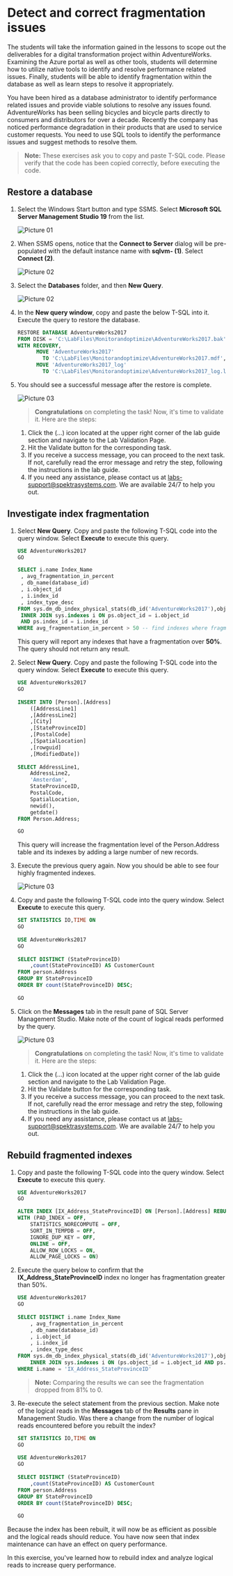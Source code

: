 
# Detect and correct fragmentation issues

The students will take the information gained in the lessons to scope out the deliverables for a digital transformation project within AdventureWorks. Examining the Azure portal as well as other tools, students will determine how to utilize native tools to identify and resolve performance related issues. Finally, students will be able to identify fragmentation within the database as well as learn steps to resolve it appropriately.

You have been hired as a database administrator to identify performance related issues and provide viable solutions to resolve any issues found. AdventureWorks has been selling bicycles and bicycle parts directly to consumers and distributors for over a decade. Recently the company has noticed performance degradation in their products that are used to service customer requests. You need to use SQL tools to identify the performance issues and suggest methods to resolve them.

>**Note:** These exercises ask you to copy and paste T-SQL code. Please verify that the code has been copied correctly, before executing the code.

## Restore a database
   
1. Select the Windows Start button and type SSMS. Select **Microsoft SQL Server Management Studio 19** from the list.  

    ![Picture 01](../images/Dp-300-lab07-01.png)

1. When SSMS opens, notice that the **Connect to Server** dialog will be pre-populated with the default instance name with **sqlvm-<inject key="DeploymentID" enableCopy="false" /> (1)**. Select **Connect (2)**.

    ![Picture 02](../images/upd-dp-300-module-07-lab-01.png)

3. Select the **Databases** folder, and then **New Query**.

    ![Picture 02](../images/Dp-300-lab07-03.png)

4. In the **New query window**, copy and paste the below T-SQL into it. Execute the query to restore the database.

    ```sql
    RESTORE DATABASE AdventureWorks2017
    FROM DISK = 'C:\LabFiles\Monitorandoptimize\AdventureWorks2017.bak'
    WITH RECOVERY,
          MOVE 'AdventureWorks2017' 
            TO 'C:\LabFiles\Monitorandoptimize\AdventureWorks2017.mdf',
          MOVE 'AdventureWorks2017_log'
            TO 'C:\LabFiles\Monitorandoptimize\AdventureWorks2017_log.ldf';
    ```
    
5. You should see a successful message after the restore is complete.

    ![Picture 03](../images/dp300-lab7-img5.png)
    
   > **Congratulations** on completing the task! Now, it's time to validate it. Here are the steps:
    1. Click the (...) icon located at the upper right corner of the lab guide section and navigate to the Lab Validation Page.
    2. Hit the Validate button for the corresponding task.
    3. If you receive a success message, you can proceed to the next task. If not, carefully read the error message and retry the step, following the instructions in the lab guide.
    4. If you need any assistance, please contact us at labs-support@spektrasystems.com. We are available 24/7 to help you out. 

## Investigate index fragmentation

1. Select **New Query**. Copy and paste the following T-SQL code into the query window. Select **Execute** to execute this query.

    ```sql
    USE AdventureWorks2017
    GO
    
    SELECT i.name Index_Name
     , avg_fragmentation_in_percent
     , db_name(database_id)
     , i.object_id
     , i.index_id
     , index_type_desc
    FROM sys.dm_db_index_physical_stats(db_id('AdventureWorks2017'),object_id('person.address'),NULL,NULL,'DETAILED') ps
     INNER JOIN sys.indexes i ON ps.object_id = i.object_id 
     AND ps.index_id = i.index_id
    WHERE avg_fragmentation_in_percent > 50 -- find indexes where fragmentation is greater than 50%
    ```

    This query will report any indexes that have a fragmentation over **50%**. The query should not return any result.

2. Select **New Query**. Copy and paste the following T-SQL code into the query window. Select **Execute** to execute this query.

    ```sql
    USE AdventureWorks2017
    GO
        
    INSERT INTO [Person].[Address]
        ([AddressLine1]
        ,[AddressLine2]
        ,[City]
        ,[StateProvinceID]
        ,[PostalCode]
        ,[SpatialLocation]
        ,[rowguid]
        ,[ModifiedDate])
        
    SELECT AddressLine1,
        AddressLine2, 
        'Amsterdam',
        StateProvinceID, 
        PostalCode, 
        SpatialLocation, 
        newid(), 
        getdate()
    FROM Person.Address;
    
    GO
    ```

    This query will increase the fragmentation level of the Person.Address table and its indexes by adding a large number of new records.

3. Execute the previous query again. Now you should be able to see four highly fragmented indexes.

    ![Picture 03](../images/dp300-lab7-img6.png)

4. Copy and paste the following T-SQL code into the query window. Select **Execute** to execute this query.

    ```sql
    SET STATISTICS IO,TIME ON
    GO
        
    USE AdventureWorks2017
    GO
        
    SELECT DISTINCT (StateProvinceID)
        ,count(StateProvinceID) AS CustomerCount
    FROM person.Address
    GROUP BY StateProvinceID
    ORDER BY count(StateProvinceID) DESC;
        
    GO
    ```

  5. Click on the **Messages** tab in the result pane of SQL Server Management Studio. Make note of the count of logical reads performed by the query.

      ![Picture 03](../images/dp300-lab7-img7.png)
    
     > **Congratulations** on completing the task! Now, it's time to validate it. Here are the steps:
     1. Click the (...) icon located at the upper right corner of the lab guide section and navigate to the Lab Validation Page.
     2. Hit the Validate button for the corresponding task.
     3. If you receive a success message, you can proceed to the next task. If not, carefully read the error message and retry the step, following the instructions in  the lab guide.
     4. If you need any assistance, please contact us at labs-support@spektrasystems.com. We are available 24/7 to help you out. 

 ## Rebuild fragmented indexes

1. Copy and paste the following T-SQL code into the query window. Select **Execute** to execute this query.

    ```sql
    USE AdventureWorks2017
    GO
    
    ALTER INDEX [IX_Address_StateProvinceID] ON [Person].[Address] REBUILD PARTITION = ALL 
    WITH (PAD_INDEX = OFF, 
        STATISTICS_NORECOMPUTE = OFF, 
        SORT_IN_TEMPDB = OFF, 
        IGNORE_DUP_KEY = OFF, 
        ONLINE = OFF, 
        ALLOW_ROW_LOCKS = ON, 
        ALLOW_PAGE_LOCKS = ON)
    ```

2. Execute the query below to confirm that the **IX_Address_StateProvinceID** index no longer has fragmentation greater than 50%.

    ```sql
    USE AdventureWorks2017
    GO
        
    SELECT DISTINCT i.name Index_Name
        , avg_fragmentation_in_percent
        , db_name(database_id)
        , i.object_id
        , i.index_id
        , index_type_desc
    FROM sys.dm_db_index_physical_stats(db_id('AdventureWorks2017'),object_id('person.address'),NULL,NULL,'DETAILED') ps
        INNER JOIN sys.indexes i ON (ps.object_id = i.object_id AND ps.index_id = i.index_id)
    WHERE i.name = 'IX_Address_StateProvinceID'
    ```

      >**Note:** Comparing the results we can see the fragmentation dropped from 81% to 0.

3. Re-execute the select statement from the previous section. Make note of the logical reads in the **Messages** tab of the **Results** pane in Management Studio. Was there a change from the number of logical reads encountered before you rebuilt the index?

    ```sql
    SET STATISTICS IO,TIME ON
    GO
        
    USE AdventureWorks2017
    GO
        
    SELECT DISTINCT (StateProvinceID)
        ,count(StateProvinceID) AS CustomerCount
    FROM person.Address
    GROUP BY StateProvinceID
    ORDER BY count(StateProvinceID) DESC;
        
    GO
    ```

Because the index has been rebuilt, it will now be as efficient as possible and the logical reads should reduce. You have now seen that index maintenance can have an effect on query performance.

In this exercise, you've learned how to rebuild index and analyze logical reads to increase query performance.

